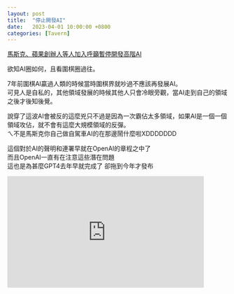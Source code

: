 ```yaml
---
layout: post
title:  "停止開發AI"
date:   2023-04-01 10:00:00 +0800
categories: [Tavern]
---
```


[馬斯克、蘋果創辦人等人加入呼籲暫停開發高階AI](https://www.ithome.com.tw/news/156198)

欲知AI圈如何，且看圍棋圈過往。

7年前圍棋AI贏過人類的時候當時圍棋界就吵過不應該再發展AI。  
可見人是自私的，其他領域發展的時候其他人只會冷眼旁觀，當AI走到自己的領域之後才後知後覺。

說穿了這波AI會被反的這麼兇只不過是因為一次霸佔太多領域，如果AI是一個一個領域攻佔，就不會有這麼大規模領域的反彈。  
ㄟ不是馬斯克你自己做自駕車AI的在那邊鬧什麼啦XDDDDDDD


這個對於AI的聲明和連署早就在OpenAI的章程之中了  
而且OpenAI一直有在注意這些潛在問題  
這也是為甚麼GPT4去年早就完成了 卻拖到今年才發布  
<iframe width="450" height="255" src="https://www.youtube.com/embed/-7Zp1evdNFU" title="YouTube video player" frameborder="0" ></iframe>